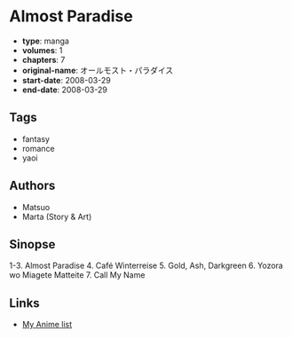 # Almost Paradise

-   **type**: manga
-   **volumes**: 1
-   **chapters**: 7
-   **original-name**: オールモスト・パラダイス
-   **start-date**: 2008-03-29
-   **end-date**: 2008-03-29

## Tags

-   fantasy
-   romance
-   yaoi

## Authors

-   Matsuo
-   Marta (Story & Art)

## Sinopse

1-3. Almost Paradise 4. Café Winterreise 5. Gold, Ash, Darkgreen 6. Yozora wo Miagete Matteite 7. Call My Name

## Links

-   [My Anime list](https://myanimelist.net/manga/37803/Almost_Paradise)

